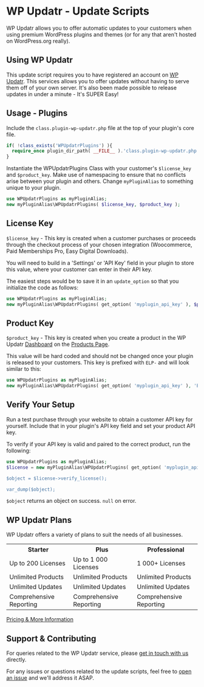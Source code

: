 
# WP Updatr - Update Scripts

WP Updatr allows you to offer automatic updates to your customers when using premium WordPress plugins and themes (or for any that aren't hosted on WordPress.org really).

## Using WP Updatr

This update script requires you to have registered an account on [WP Updatr](https://wpupdatr.com/#pricing). This services allows you to offer updates without having to serve them off of your own server. It's also been made possible to release updates in under a minute - It's SUPER Easy!

## Usage - Plugins

Include the `class.plugin-wp-updatr.php` file at the top of your plugin's core file.

```php
if( !class_exists('WPUpdatrPlugins') ){
  require_once plugin_dir_path( __FILE__ ).'class.plugin-wp-updatr.php';
}
```
Instantiate the WPUpdatrPlugins Class with your customer's `$license_key` and `$product_key`. Make use of namespacing to ensure that no conflicts arise between your plugin and others. Change `myPluginAlias` to something unique to your plugin. 
```php
use WPUpdatrPlugins as myPluginAlias;
new myPluginAlias\WPUpdatrPlugins( $license_key, $product_key );
```
## License Key

`$license_key` - This key is created when a customer purchases or proceeds through the checkout process of your chosen integration (Woocommerce, Paid Memberships Pro, Easy Digital Downloads).

You will need to build in a 'Settings' or 'API Key' field in your plugin to store this value, where your customer can enter in their API key. 

The easiest steps would be to save it in an `update_option` so that you initialize the code as follows: 

```php
use WPUpdatrPlugins as myPluginAlias;
new myPluginAlias\WPUpdatrPlugins( get_option( 'myplugin_api_key' ), $product_key );
```
## Product Key

`$product_key` - This key is created when you create a product in the WP Updatr [Dashboard](https://app.wpupdatr.com/dashboard/) on the [Products Page](https://app.wpupdatr.com/products/).

This value will be hard coded and should not be changed once your plugin is released to your customers. This key is prefixed with `ELP-` and will look similar to this: 

```php
use WPUpdatrPlugins as myPluginAlias;
new myPluginAlias\WPUpdatrPlugins( get_option( 'myplugin_api_key' ), 'ELP-' );
```

## Verify Your Setup

Run a test purchase through your website to obtain a customer API key for yourself. Include that in your plugin's API key field and set your product API key. 

To verify if your API key is valid and paired to the correct product, run the following: 

```php
use WPUpdatrPlugins as myPluginAlias;
$license = new myPluginAlias\WPUpdatrPlugins( get_option( 'myplugin_api_key`, 'ELP-' );

$object = $license->verify_license();

var_dump($object);
```
`$object` returns an object on success. `null` on error.

## WP Updatr Plans

WP Updatr offers a variety of plans to suit the needs of all businesses.

<table>
	<tr>
		<th>Starter</th>
		<th>Plus</th>
		<th>Professional</th>
	</tr>
  	<tr>
  		<td>Up to 200 Licenses</td>
  		<td>Up to 1 000 Licenses</td>
  		<td>1 000+ Licenses</td>
  	</tr>
  	<tr>
  		<td>Unlimited Products</td>
  		<td>Unlimited Products</td>
  		<td>Unlimited Products</td>
  	</tr>
  	<tr>
  		<td>Unlimited Updates</td>
  		<td>Unlimited Updates</td>
  		<td>Unlimited Updates</td>
  	</tr>
  	<tr>
  		<td>Comprehensive Reporting</td>
  		<td>Comprehensive Reporting</td>
  		<td>Comprehensive Reporting</td>
  	</tr>  
</table>

[Pricing & More Information](https://wpupdatr.com/#pricing)

## Support & Contributing

For queries related to the WP Updatr service, please [get in touch with us](https://wpupdatr.com/support/) directly. 

For any issues or questions related to the update scripts, feel free to [open an issue](https://github.com/wp-updatr/update-scripts/issues) and we'll address it ASAP.